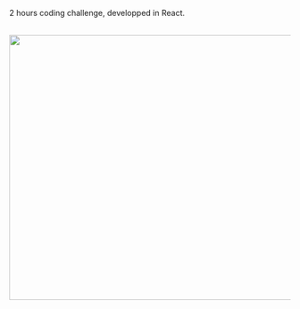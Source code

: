 2 hours coding challenge, developped in React.

<br />

<img src="https://user-images.githubusercontent.com/99684732/188639677-5b1b4521-ef49-47b2-a718-8b97f98c9a1a.gif" width="800" height="475" />
